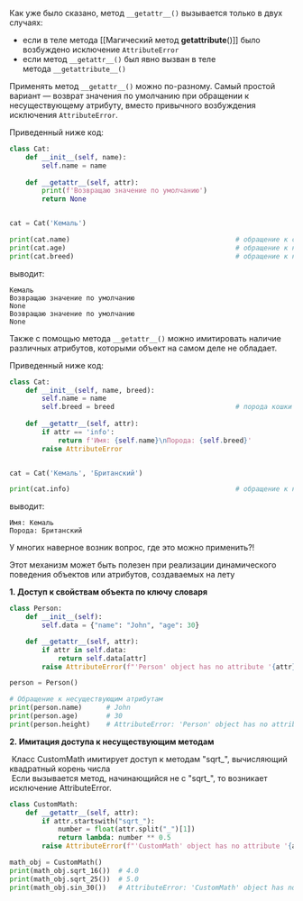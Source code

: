 

Как уже было сказано, метод `__getattr__()` вызывается только в двух случаях:

- если в теле метода [[Магический метод __getattribute__()]] было возбуждено исключение `AttributeError`
- если метод `__getattr__()` был явно вызван в теле метода `__getattribute__()`

Применять метод `__getattr__()` можно по-разному. Cамый простой вариант — возврат значения по умолчанию при обращении к несуществующему атрибуту, вместо привычного возбуждения исключения `AttributeError`.

Приведенный ниже код:

```python
class Cat:
    def __init__(self, name):
        self.name = name
        
    def __getattr__(self, attr):
        print(f'Возвращаю значение по умолчанию')
        return None


cat = Cat('Кемаль')

print(cat.name)                                         # обращение к существующему атрибуту
print(cat.age)                                          # обращение к несуществующему атрибуту
print(cat.breed)                                        # обращение к несуществующему атрибуту
```

выводит:

```no-highlight
Кемаль
Возвращаю значение по умолчанию
None
Возвращаю значение по умолчанию
None
```

Также с помощью метода `__getattr__()` можно имитировать наличие различных атрибутов, которыми объект на самом деле не обладает.

Приведенный ниже код:

```python
class Cat:
    def __init__(self, name, breed):
        self.name = name
        self.breed = breed                              # порода кошки
        
    def __getattr__(self, attr):
        if attr == 'info':
            return f'Имя: {self.name}\nПорода: {self.breed}'
        raise AttributeError


cat = Cat('Кемаль', 'Британский')

print(cat.info)                                         # обращение к несуществующему атрибуту
```

выводит:

```no-highlight
Имя: Кемаль
Порода: Британский
```

У многих наверное возник вопрос, где это можно применить?!

Этот механизм может быть полезен при реализации динамического поведения объектов или атрибутов, создаваемых на лету

**1. Доступ к свойствам объекта по ключу словаря**

```python
class Person:
    def __init__(self):
        self.data = {"name": "John", "age": 30}

    def __getattr__(self, attr):
        if attr in self.data:
            return self.data[attr]
        raise AttributeError(f"'Person' object has no attribute '{attr}'")

person = Person()

# Обращение к несуществующим атрибутам
print(person.name)  	# John
print(person.age)   	# 30
print(person.height)	# AttributeError: 'Person' object has no attribute 'height'
```

**2. Имитация доступа к несуществующим методам**

 Класс CustomMath имитирует доступ к методам "sqrt_", вычисляющий квадратный корень числа  
 Если вызывается метод, начинающийся не с "sqrt_", то возникает исключение AttributeError.

```python
class CustomMath:
    def __getattr__(self, attr):
        if attr.startswith("sqrt_"):
            number = float(attr.split("_")[1])
            return lambda: number ** 0.5
        raise AttributeError(f"'CustomMath' object has no attribute '{attr}'")

math_obj = CustomMath()
print(math_obj.sqrt_16())  # 4.0
print(math_obj.sqrt_25())  # 5.0
print(math_obj.sin_30())   # AttributeError: 'CustomMath' object has no attribute 'sin_30
```
